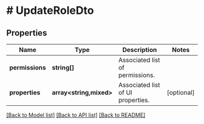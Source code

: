 # # UpdateRoleDto

## Properties

Name | Type | Description | Notes
------------ | ------------- | ------------- | -------------
**permissions** | **string[]** | Associated list of permissions. |
**properties** | **array<string,mixed>** | Associated list of UI properties. | [optional]

[[Back to Model list]](../../README.md#models) [[Back to API list]](../../README.md#endpoints) [[Back to README]](../../README.md)
